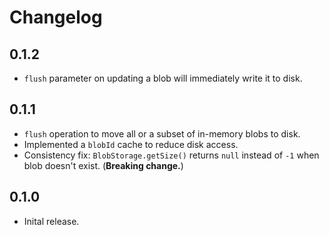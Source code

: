 # Changelog

## 0.1.2

- `flush` parameter on updating a blob will immediately write it to disk.

## 0.1.1

- `flush` operation to move all or a subset of in-memory blobs to disk.
- Implemented a `blobId` cache to reduce disk access.
- Consistency fix: `BlobStorage.getSize()` returns `null` instead of `-1` when blob doesn't exist. (**Breaking change.**)

## 0.1.0

- Inital release.
